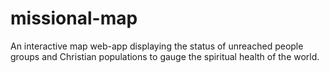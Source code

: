 # missional-map
An interactive map web-app displaying the status of unreached people groups and Christian populations to gauge the spiritual health of the world.
